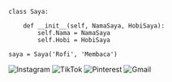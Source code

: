 ```python3
class Saya:
    
    def __init__(self, NamaSaya, HobiSaya):
        self.Nama = NamaSaya
        self.Hobi = HobiSaya        
        
saya = Saya('Rofi', 'Membaca')
```
![Instagram](https://img.shields.io/badge/Instagram-%23E4405F.svg?style=Social=Instagram&logoColor=white)
![TikTok](https://img.shields.io/badge/TikTok-%23000000.svg?style=Social=TikTok&logoColor=white)
![Pinterest](https://img.shields.io/badge/Pinterest-%23E60023.svg?style=Social=Pinterest&logoColor=white)
![Gmail](https://img.shields.io/badge/Gmail-D14836?style=Social=gmail&logoColor=white)
